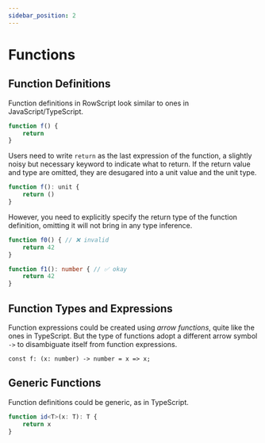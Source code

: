 ```yaml
---
sidebar_position: 2
---
```


# Functions

## Function Definitions

Function definitions in RowScript look similar to ones in JavaScript/TypeScript.

```ts
function f() {
    return
}
```

Users need to write `return` as the last expression of the function, a slightly noisy but necessary keyword to indicate
what to return. If the return value and type are omitted, they are desugared into a unit value and the unit type.

```ts
function f(): unit {
    return ()
}
```

However, you need to explicitly specify the return type of the function definition, omitting it will not bring in any
type inference.

```ts
function f0() { // ❌ invalid
    return 42
}

function f1(): number { // ✅ okay
    return 42
}
```

## Function Types and Expressions

Function expressions could be created using *arrow functions*, quite like the ones in TypeScript. But the type of
functions adopt a different arrow symbol `->` to disambiguate itself from function expressions.

```plaintext
const f: (x: number) -> number = x => x;
```

## Generic Functions

Function definitions could be generic, as in TypeScript.

```ts
function id<T>(x: T): T {
    return x
}
```
